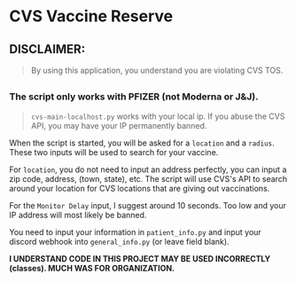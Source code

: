 # CVS Vaccine Reserve

## DISCLAIMER:
> By using this application, you understand you are violating CVS TOS.
##

### __The script only works with PFIZER (not Moderna or J&J).__

> `cvs-main-localhost.py` works with your local ip. If you abuse the CVS API, you may have your IP permanently banned.

When the script is started, you will be asked for a `location` and a `radius`. These two inputs will be used to search for your vaccine. 

For `location`, you do not need to input an address perfectly, you can input a zip code, address, (town, state), etc. The script will use CVS's API to search around your location for CVS locations that are giving out vaccinations.

For the `Monitor Delay` input, I suggest around 10 seconds. Too low and your IP address will most likely be banned.

You need to input your information in `patient_info.py` and input your discord webhook into `general_info.py` (or leave field blank).

**I UNDERSTAND CODE IN THIS PROJECT MAY BE USED INCORRECTLY (classes). MUCH WAS FOR ORGANIZATION.**
